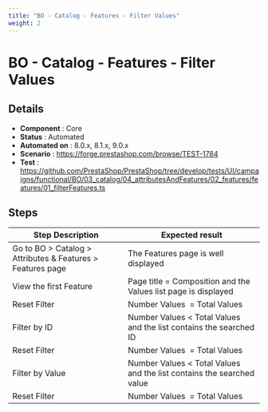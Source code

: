 ```yaml
---
title: "BO - Catalog - Features - Filter Values"
weight: 2
---
```


# BO - Catalog - Features - Filter Values
## Details
* **Component** : Core
* **Status** : Automated
* **Automated on** : 8.0.x, 8.1.x, 9.0.x
* **Scenario** : https://forge.prestashop.com/browse/TEST-1784
* **Test** : https://github.com/PrestaShop/PrestaShop/tree/develop/tests/UI/campaigns/functional/BO/03_catalog/04_attributesAndFeatures/02_features/features/01_filterFeatures.ts

## Steps
| Step Description | Expected result |
| ----- | ----- |
| Go to BO > Catalog > Attributes & Features > Features page | The Features page is well displayed |
| View the first Feature | Page title = Composition and the Values list page is displayed |
| Reset Filter | Number Values  = Total Values |
| Filter by ID | Number Values < Total Values and the list contains the searched ID |
| Reset Filter | Number Values  = Total Values |
| Filter by Value | Number Values < Total Values and the list contains the searched value |
| Reset Filter | Number Values  = Total Values |